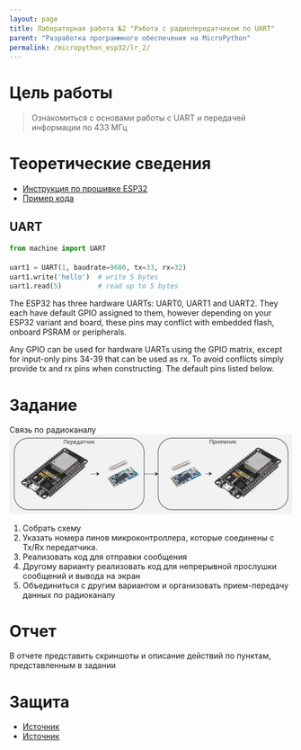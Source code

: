 ```yaml
---
layout: page
title: Лабораторная работа №2 "Работа с радиопередатчиком по UART"
parent: "Разработка программного обеспечения на MicroPython"
permalink: /micropython_esp32/lr_2/
---
```



# Цель работы
> Ознакомиться с основами работы с UART и передачей информации по 433 МГц

# Теоретические сведения
* [Инструкция по прошивке ESP32](/micropython_esp32/firmware/)
* [Пример кода](../../examples/example_2.md)

## UART
```python
from machine import UART

uart1 = UART(1, baudrate=9600, tx=33, rx=32)
uart1.write('hello')  # write 5 bytes
uart1.read(5)         # read up to 5 bytes
```

The ESP32 has three hardware UARTs: UART0, UART1 and UART2. They each have default GPIO assigned to them, 
however depending on your ESP32 variant and board, these pins may conflict with embedded flash, 
onboard PSRAM or peripherals.

Any GPIO can be used for hardware UARTs using the GPIO matrix, except for input-only pins 34-39 that can be used as rx. 
To avoid conflicts simply provide tx and rx pins when constructing. The default pins listed below.

# Задание
Связь по радиоканалу
![](../../static/433.jpg)

1. Собрать схему
2. Указать номера пинов микроконтроллера, которые соединены с Tx/Rx передатчика.
3. Реализовать код для отправки сообщения
4. Другому варианту реализовать код для непрерывной прослушки сообщений и вывода на экран
5. Объединиться с другим вариантом и организовать прием-передачу данных по радиоканалу

# Отчет
В отчете представить скриншоты и описание действий по пунктам, представленным в задании

# Защита
* [Источник](https://www.ru-ebyte.com/news/514)
* [Источник](https://radiocom.su/information/artikles/?433-868mhz)
